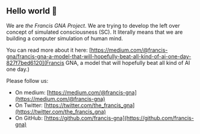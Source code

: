 ## Hello world 👋

We are *the Francis GNA Project*. We are trying to develop the left over concept of simulated consciousness (SC). It literally means that we are building a computer simulation of human mind.

You can read more about it here: [https://medium.com/@francis-gna/francis-gna-a-model-that-will-hopefully-beat-all-kind-of-ai-one-day-827f7bed6120](Francis GNA, a model that will hopefully beat all kind of AI one day.)

Please follow us:

- On medium: [https://medium.com/@francis-gna](https://medium.com/@francis-gna)
- On Twitter: [https://twitter.com/the_francis_gna](https://twitter.com/the_francis_gna)
- On GitHub: [https://github.com/francis-gna](https://github.com/francis-gna)

<!--

**Here are some ideas to get you started:**

🙋‍♀️ A short introduction - what is your organization all about?
🌈 Contribution guidelines - how can the community get involved?
👩‍💻 Useful resources - where can the community find your docs? Is there anything else the community should know?
🍿 Fun facts - what does your team eat for breakfast?
🧙 Remember, you can do mighty things with the power of [Markdown](https://docs.github.com/github/writing-on-github/getting-started-with-writing-and-formatting-on-github/basic-writing-and-formatting-syntax)
-->
